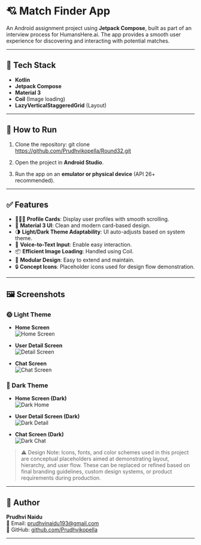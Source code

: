 # 💘 Match Finder App

An Android assignment project using **Jetpack Compose**, built as part of an interview process for HumansHere.ai. The app provides a smooth user experience for discovering and interacting with potential matches.

---

## 🔧 Tech Stack

- **Kotlin**
- **Jetpack Compose**
- **Material 3**
- **Coil** (Image loading)
- **LazyVerticalStaggeredGrid** (Layout)

---

## 🚀 How to Run

1. Clone the repository:
git clone https://github.com/Prudhvikopella/Round32.git


2. Open the project in **Android Studio**.
3. Run the app on an **emulator or physical device** (API 26+ recommended).

---

## ✅ Features

- 🧑‍🤝‍🧑 **Profile Cards**: Display user profiles with smooth scrolling.
- 🎨 **Material 3 UI**: Clean and modern card-based design.
- 🌗 **Light/Dark Theme Adaptability**: UI auto-adjusts based on system theme.
- 🎤 **Voice-to-Text Input**: Enable easy interaction.
- 📦 **Efficient Image Loading**: Handled using Coil.
- 🎯 **Modular Design**: Easy to extend and maintain.
- 🔒 **Concept Icons**: Placeholder icons used for design flow demonstration.

---

## 🖼️ Screenshots

### 🌞 Light Theme

- **Home Screen**  
![Home Screen](https://github.com/Prudhvikopella/Round32/blob/master/screen%201%20-%20HomeScreen.png)

- **User Detail Screen**  
![Detail Screen](https://github.com/Prudhvikopella/Round32/blob/master/screen%202%20-%20UserDetailScreen.png)

- **Chat Screen**  
![Chat Screen](https://github.com/Prudhvikopella/Round32/blob/master/screen%203%20-%20chatScreen.png)

### 🌚 Dark Theme

- **Home Screen (Dark)**  
![Dark Home](https://github.com/Prudhvikopella/Round32/blob/master/screen%204%20-%20HomeDark.png)

- **User Detail Screen (Dark)**  
![Dark Detail](https://github.com/Prudhvikopella/Round32/blob/master/screen%205%20-%20DetailDark.png)

- **Chat Screen (Dark)**  
![Dark Chat](https://github.com/Prudhvikopella/Round32/blob/master/screen%206%20-%20ChatDark.png)

> ⚠️ Design Note:
Icons, fonts, and color schemes used in this project are conceptual placeholders aimed at demonstrating layout, hierarchy, and user flow. These can be replaced or refined based on final branding guidelines, custom design systems, or product requirements during production.

---

## 👤 Author

**Prudhvi Naidu**  
📧 Email: [prudhvinaidu193@gmail.com](mailto:prudhvinaidu193@gmail.com)  
🔗 GitHub: [github.com/Prudhvikopella](https://github.com/Prudhvikopella)

---


